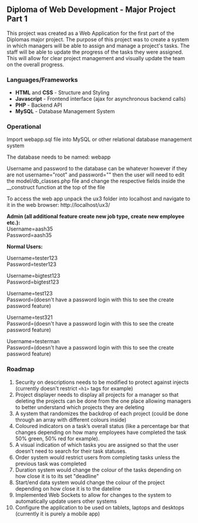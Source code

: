 ## Diploma of Web Development - Major Project Part 1

This project was created as a Web Application for the first part of the Diplomas major project. The purpose of this project was to create a system in which managers will be able to assign and manage a project's tasks. The staff will be able to update the progress of the tasks they were assigned. This will allow for clear project management and visually update the team on the overall progress.  

### Languages/Frameworks
* **HTML** and **CSS** - Structure and Styling 
* **Javascript** - Frontend interface (ajax for asynchronous backend calls) 
* **PHP** - Backend API 
* **MySQL** - Database Management System

### Operational

Import webapp.sql file into MySQL or other relational database management system 

The database needs to be named: webapp

Username and password to the database can be whatever however if they are not username="root" and password=""
then the user will need to edit the model/db_classes.php file and change the respective fields inside the
__construct function at the top of the file 

To access the web app unpack the ux3 folder into localhost and navigate to it in the web browser:
http://localhost/ux3/

**Admin (all additional feature create new job type, create new employee etc.):**  
Username=aash35  
Password=aash35  
  
**Normal Users:**  

Username=tester123  
Password=tester123  
  
Username=bigtest123  
Password=bigtest123  
  
Username=test123  
Password=(doesn't have a password login with this to see the create password feature)  
  
Username=test321  
Password=(doesn't have a password login with this to see the create password feature)  
  
Username=testerman  
Password=(doesn't have a password login with this to see the create password feature)  
  
### Roadmap  
1. Security on descriptions needs to be modified to protect against injects (currently doesn't restrict `<h1>` tags
   for example) 
2. Project displayer needs to display all projects for a manager so that deleting the projects can be done from 
   the one place allowing managers to better understand which projects they are deleting
3. A system that randomizes the backdrop of each project (could be done through an array with different colours 
   inside)
4. Coloured indicators on a task’s overall status (like a percentage bar that changes depending on how many 
   employees have completed the task 50% green, 50% red for example). 
5. A visual indication of which tasks you are 
   assigned so that the user doesn’t need to search for their task statuses.
6. Order system would restrict users from completing tasks unless the previous task was completed
7. Duration system would change the colour of the tasks depending on how close it is to its set "deadline"
8. Start/end data system would change the colour of the project depending on how close it is to the dateline
9. Implemented Web Sockets to allow for changes to the system to automatically update users other systems
10. Configure the application to be used on tablets, laptops and desktops (currently it is purely a mobile app)
